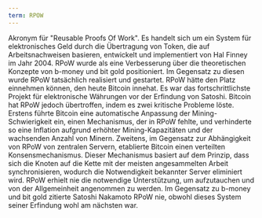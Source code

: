 ```yaml
---
term: RPOW
---
```


Akronym für "Reusable Proofs Of Work". Es handelt sich um ein System für elektronisches Geld durch die Übertragung von Token, die auf Arbeitsnachweisen basieren, entwickelt und implementiert von Hal Finney im Jahr 2004. RPoW wurde als eine Verbesserung über die theoretischen Konzepte von b-money und bit gold positioniert. Im Gegensatz zu diesen wurde RPoW tatsächlich realisiert und gestartet. RPoW hätte den Platz einnehmen können, den heute Bitcoin innehat. Es war das fortschrittlichste Projekt für elektronische Währungen vor der Erfindung von Satoshi. Bitcoin hat RPoW jedoch übertroffen, indem es zwei kritische Probleme löste. Erstens führte Bitcoin eine automatische Anpassung der Mining-Schwierigkeit ein, einen Mechanismus, der in RPoW fehlte, und verhinderte so eine Inflation aufgrund erhöhter Mining-Kapazitäten und der wachsenden Anzahl von Minern. Zweitens, im Gegensatz zur Abhängigkeit von RPoW von zentralen Servern, etablierte Bitcoin einen verteilten Konsensmechanismus. Dieser Mechanismus basiert auf dem Prinzip, dass sich die Knoten auf die Kette mit der meisten angesammelten Arbeit synchronisieren, wodurch die Notwendigkeit bekannter Server eliminiert wird. RPoW erhielt nie die notwendige Unterstützung, um aufzutauchen und von der Allgemeinheit angenommen zu werden. Im Gegensatz zu b-money und bit gold zitierte Satoshi Nakamoto RPoW nie, obwohl dieses System seiner Erfindung wohl am nächsten war.
